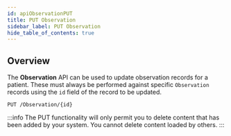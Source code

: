 ```yaml
---
id: apiObservationPUT
title: PUT Observation
sidebar_label: PUT Observation
hide_table_of_contents: true
---
```


## Overview

The **Observation** API can be used to update observation records for a patient. These must always be performed against specific `Observation` records using the `id` field of the record to be updated.

```http
PUT /Observation/{id}
```

:::info
The PUT functionality will only permit you to delete content that has been added by your system. You cannot delete content loaded by others.
:::

